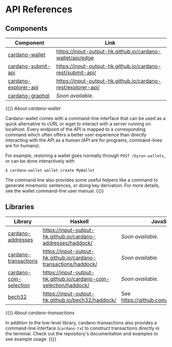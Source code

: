 # API References

## Components

Component                            | Link
---                                  | ---
[cardano-wallet][cardano-wallet]     | https://input-output-hk.github.io/cardano-wallet/api/edge
[cardano-submit-api][cardano-rest]   | https://input-output-hk.github.io/cardano-rest/submit-api/
[cardano-explorer-api][cardano-rest] | https://input-output-hk.github.io/cardano-rest/explorer-api/
[cardano-graphql][cardano-graphql]   | _Soon available._


{{<hint info>}}
_About cardano-wallet_

Cardano-wallet comes with a command-line interface that can be used as a quick alternative to cURL or wget to interact with a server running on localhost. Every endpoint of the API is mapped to a corresponding command which often offers a better user experience than directly interacting with the API as a human (API are for programs, command-lines are for humans).

For example, restoring a wallet goes normally through `POST /byron-wallets`, or can be done interactively with

```
$ cardano-wallet wallet create MyWallet
```

The command line also provides some useful helpers like a command to generate mnemonic sentences, or doing key derivation. For more details, see the wallet command-line user manual.
{{</hint>}}

## Libraries

Library                                          | Haskell                                                           | JavaScript
---                                              | ---                                                               | ---
[cardano-addresses][cardano-addresses]           | https://input-output-hk.github.io/cardano-addresses/haddock/      | _Soon available._
[cardano-transactions][cardano-transactions]     | https://input-output-hk.github.io/cardano-transactions/haddock/   | _Soon available._
[cardano-coin-selection][cardano-coin-selection] | https://input-output-hk.github.io/cardano-coin-selection/haddock/ | _Soon available._
[bech32][bech32]                                 | https://input-output-hk.github.io/bech32/haddock/                 | See https://github.com/bitcoinjs/bech32

{{<hint info>}}
_About cardano-transactions_

In addition to the low-level library, cardano-transactions also provides a command-line interface (`cardano-tx`) to construct transactions directly in the terminal.
Check out the repository's documentation and examples to see example usage.
{{</hint>}}

[cardano-wallet]: https://github.com/input-output-hk/cardano-wallet
[cardano-rest]: https://github.com/input-output-hk/cardano-rest
[cardano-graphql]: https://github.com/input-output-hk/cardano-graphql

[cardano-coin-selection]: https://github.com/input-output-hk/cardano-coin-selection
[cardano-addresses]: https://github.com/input-output-hk/cardano-addresses
[cardano-transactions]: https://github.com/input-output-hk/cardano-transactions
[bech32]: https://github.com/input-output-hk/bech32

